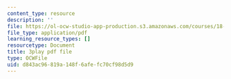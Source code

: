 ```yaml
---
content_type: resource
description: ''
file: https://ol-ocw-studio-app-production.s3.amazonaws.com/courses/18-065-matrix-methods-in-data-analysis-signal-processing-and-machine-learning-spring-2018/d843ac96819a148f6afefc70cf98d5d9_Xa2jPbURTjQ.pdf
file_type: application/pdf
learning_resource_types: []
resourcetype: Document
title: 3play pdf file
type: OCWFile
uid: d843ac96-819a-148f-6afe-fc70cf98d5d9
---
```

